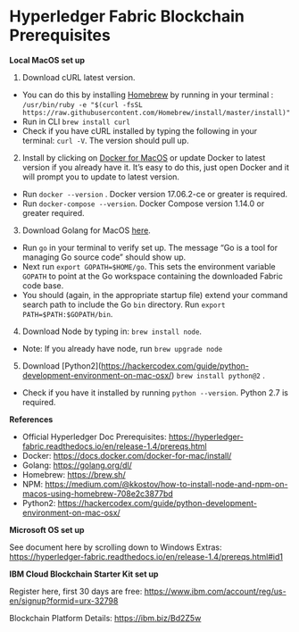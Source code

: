 # Hyperledger Fabric Blockchain Prerequisites  
**Local MacOS set up** 


1. Download cURL latest version. 
- You can do this by installing [Homebrew](https://brew.sh) by running in your terminal : `/usr/bin/ruby -e "$(curl -fsSL https://raw.githubusercontent.com/Homebrew/install/master/install)"`
- Run in CLI `brew install curl`
- Check if you have cURL installed by typing the following in your terminal: `curl -V`. The version should pull up. 
2. Install by clicking on [Docker for MacOS](https://docs.docker.com/docker-for-mac/install/) or update Docker to latest version if you already have it. It’s easy to do this, just open Docker and it will prompt you to update to latest version.
- Run `docker --version` . Docker version 17.06.2-ce or greater is required.
- Run `docker-compose --version`. Docker Compose version 1.14.0 or greater required. 
3. Download Golang for MacOS [here](https://golang.org/doc/install?download=go1.11.4.darwin-amd64.pkg).
-  Run `go` in your terminal to verify set up. The message “Go is a tool for managing Go source code” should show up. 
- Next run `export GOPATH=$HOME/go`. This sets the environment variable `GOPATH` to point at the Go workspace containing the downloaded Fabric code base. 
- You should (again, in the appropriate startup file) extend your command search path to include the Go `bin` directory. Run `export PATH=$PATH:$GOPATH/bin`.
4. Download Node by typing in: `brew install node`. 
- Note: If you already have node, run `brew upgrade node`
5. Download \[Python2\](https://hackercodex.com/guide/python-development-environment-on-mac-osx/) `brew install python@2` . 
- Check if you have it installed by running `python --version`.  Python 2.7 is required.

**References**

- Official Hyperledger Doc Prerequisites: https://hyperledger-fabric.readthedocs.io/en/release-1.4/prereqs.html 
- Docker: https://docs.docker.com/docker-for-mac/install/
- Golang: https://golang.org/dl/
- Homebrew: https://brew.sh/
- NPM: https://medium.com/@kkostov/how-to-install-node-and-npm-on-macos-using-homebrew-708e2c3877bd
- Python2: https://hackercodex.com/guide/python-development-environment-on-mac-osx/

**Microsoft OS set up** 

See document here by scrolling down to Windows Extras: https://hyperledger-fabric.readthedocs.io/en/release-1.4/prereqs.html#id1

**IBM Cloud Blockchain Starter Kit set up**

Register here, first 30 days are free: https://www.ibm.com/account/reg/us-en/signup?formid=urx-32798

Blockchain Platform Details: https://ibm.biz/Bd2Z5w


 
 

